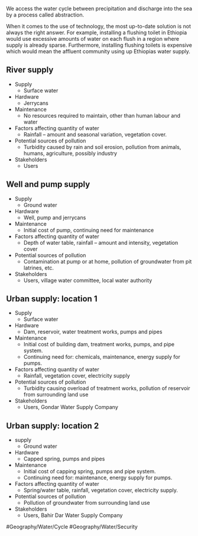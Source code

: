 We access the water cycle between precipitation and discharge into the sea by a process called abstraction.

When it comes to the use of technology, the most up-to-date solution is not always the right answer. For example, installing a flushing toilet in Ethiopia would use excessive amounts of water on each flush in a region where supply is already sparse. Furthermore, installing flushing toilets is expensive which would  mean the affluent community using up Ethiopias water supply.

## River supply
- Supply
	- Surface water
- Hardware
	- Jerrycans
- Maintenance
	- No resources required to maintain, other than human labour and water
- Factors affecting quantity of water
	- Rainfall – amount and seasonal variation, vegetation cover.
- Potential sources of pollution
	- Turbidity caused by rain and soil erosion, pollution from animals, humans, agriculture, possibly industry
- Stakeholders
	- Users

## Well and pump supply
- Supply
	- Ground water
- Hardware
	- Well, pump and jerrycans
- Maintenance
	- Initial cost of pump, continuing need for maintenance
- Factors affecting quantity of water
	- Depth of water table, rainfall – amount and intensity, vegetation cover
- Potential sources of pollution
	- Contamination at pump or at home, pollution of groundwater from pit latrines, etc.
- Stakeholders
	- Users, village water committee, local water authority

## Urban supply: location 1
- Supply
	- Surface water
- Hardware
	- Dam, reservoir, water treatment works, pumps and pipes
- Maintenance
	- Initial cost of building dam, treatment works, pumps, and pipe system. 
	- Continuing need for: chemicals, maintenance, energy supply for pumps.
- Factors affecting quantity of water
	- Rainfall, vegetation cover, electricity supply
- Potential sources of pollution
	- Turbidity causing overload of treatment works, pollution of reservoir from surrounding land use
- Stakeholders
	- Users, Gondar Water Supply Company

## Urban supply: location 2
- supply
	- Ground water
- Hardware
	- Capped spring, pumps and pipes
- Maintenance
	- Initial cost of capping spring, pumps and pipe system. 
	- Continuing need for: maintenance, energy supply for pumps.
- Factors affecting quantity of water
	- Spring/water table, rainfall, vegetation cover, electricity supply.
- Potential sources of pollution
	- Pollution of groundwater from surrounding land use
- Stakeholders
	- Users, Bahir Dar Water Supply Company


#Geography/Water/Cycle 
#Geography/Water/Security 